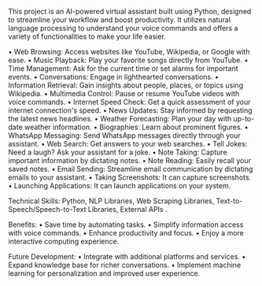 This project is an AI-powered virtual assistant built using Python, designed to streamline your workflow and boost productivity. It utilizes natural language processing to understand your voice commands and offers a variety of functionalities to make your life easier.

• Web Browsing: Access websites like YouTube, Wikipedia, or Google with ease.
• Music Playback: Play your favorite songs directly from YouTube.
• Time Management: Ask for the current time or set alarms for important events.
• Conversations: Engage in lighthearted conversations.
• Information Retrieval: Gain insights about people, places, or topics using Wikipedia.
• Multimedia Control: Pause or resume YouTube videos with voice commands.
• Internet Speed Check: Get a quick assessment of your internet connection's speed.
• News Updates: Stay informed by requesting the latest news headlines.
• Weather Forecasting: Plan your day with up-to-date weather information.
• Biographies: Learn about prominent figures.
• WhatsApp Messaging: Send WhatsApp messages directly through your assistant.
• Web Search: Get answers to your web searches.
• Tell Jokes: Need a laugh? Ask your assistant for a joke.
• Note Taking: Capture important information by dictating notes.
• Note Reading: Easily recall your saved notes.
• Email Sending: Streamline email communication by dictating emails to your assistant.
• Taking Screenshots: It can capture screenshots.
• Launching Applications: It can launch applications on your system.


Technical Skills: Python, NLP Libraries, Web Scraping Libraries, Text-to-Speech/Speech-to-Text Libraries, External APIs .

Benefits:
• Save time by automating tasks.
• Simplify information access with voice commands.
• Enhance productivity and focus.
• Enjoy a more interactive computing experience.

Future Development:
• Integrate with additional platforms and services.
• Expand knowledge base for richer conversations.
• Implement machine learning for personalization and improved user experience.
